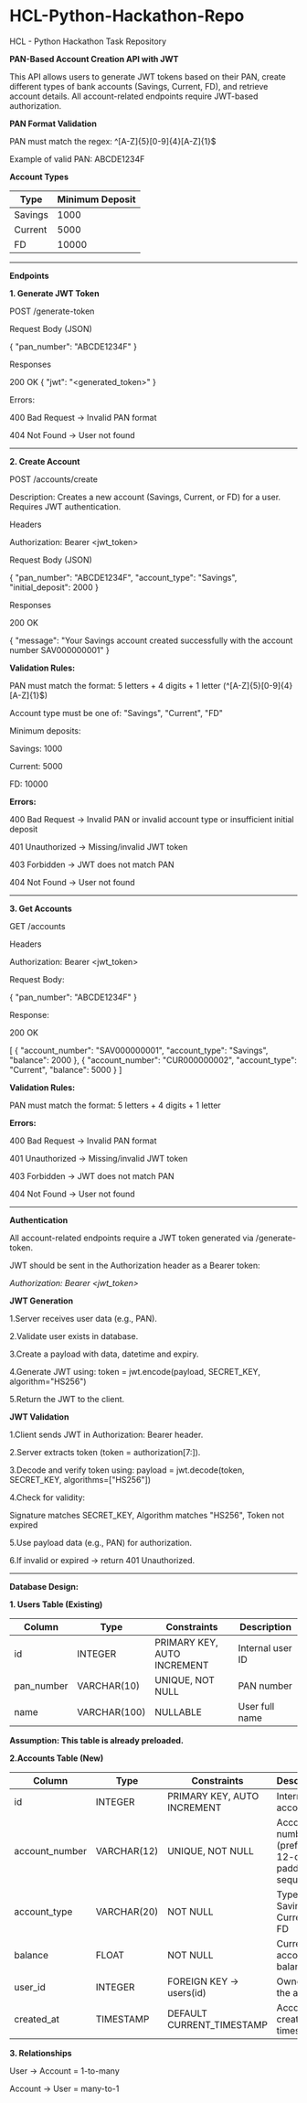 # HCL-Python-Hackathon-Repo
HCL - Python Hackathon Task Repository

**PAN-Based Account Creation API with JWT**

This API allows users to generate JWT tokens based on their PAN, create different types of bank accounts (Savings, Current, FD), and retrieve account details. All account-related endpoints require JWT-based authorization.

**PAN Format Validation**

PAN must match the regex: ^[A-Z]{5}[0-9]{4}[A-Z]{1}$

Example of valid PAN: ABCDE1234F

**Account Types**

| Type    | Minimum Deposit |
| ------- | --------------- |
| Savings | 1000            |
| Current | 5000            |
| FD      | 10000           |

-----------------------------------------------------------------------------------------

**Endpoints**

**1. Generate JWT Token**

POST /generate-token

Request Body (JSON)

{
  "pan_number": "ABCDE1234F"
}

Responses

200 OK
{
  "jwt": "<generated_token>"
}

Errors:

400 Bad Request → Invalid PAN format

404 Not Found → User not found

-----------------------------------------------------------------------------------------

**2. Create Account**

POST /accounts/create

Description:
Creates a new account (Savings, Current, or FD) for a user. Requires JWT authentication.

Headers

Authorization: Bearer <jwt_token>

Request Body (JSON)

{
  "pan_number": "ABCDE1234F",
  "account_type": "Savings",
  "initial_deposit": 2000
}


Responses

200 OK

{
  "message": "Your Savings account created successfully with the account number SAV000000001"
}

**Validation Rules:**

PAN must match the format: 5 letters + 4 digits + 1 letter (^[A-Z]{5}[0-9]{4}[A-Z]{1}$)

Account type must be one of: "Savings", "Current", "FD"

Minimum deposits:

Savings: 1000

Current: 5000

FD: 10000

**Errors:**

400 Bad Request → Invalid PAN or invalid account type or insufficient initial deposit

401 Unauthorized → Missing/invalid JWT token

403 Forbidden → JWT does not match PAN

404 Not Found → User not found

-----------------------------------------------------------------------------------------

**3. Get Accounts**

GET /accounts

Headers

Authorization: Bearer <jwt_token>

Request Body:

{
  "pan_number": "ABCDE1234F"
}


Response:

200 OK

[
  {
    "account_number": "SAV000000001",
    "account_type": "Savings",
    "balance": 2000
  },
  {
    "account_number": "CUR000000002",
    "account_type": "Current",
    "balance": 5000
  }
]

**Validation Rules:**

PAN must match the format: 5 letters + 4 digits + 1 letter

**Errors:**

400 Bad Request → Invalid PAN format

401 Unauthorized → Missing/invalid JWT token

403 Forbidden → JWT does not match PAN

404 Not Found → User not found

-----------------------------------------------------------------------------------------

**Authentication**

All account-related endpoints require a JWT token generated via /generate-token.

JWT should be sent in the Authorization header as a Bearer token:

_Authorization: Bearer <jwt_token>_

**JWT Generation**

1.Server receives user data (e.g., PAN).

2.Validate user exists in database.

3.Create a payload with data, datetime and expiry.

4.Generate JWT using:
token = jwt.encode(payload, SECRET_KEY, algorithm="HS256")

5.Return the JWT to the client.

**JWT Validation**

1.Client sends JWT in Authorization: Bearer <token> header.

2.Server extracts token (token = authorization[7:]).

3.Decode and verify token using:
payload = jwt.decode(token, SECRET_KEY, algorithms=["HS256"])

4.Check for validity:

  Signature matches SECRET_KEY, Algorithm matches "HS256", Token not expired

5.Use payload data (e.g., PAN) for authorization.

6.If invalid or expired → return 401 Unauthorized.

-----------------------------------------------------------------------------------------

**Database Design:**

**1. Users Table (Existing)**

| Column     | Type         | Constraints                 | Description      |
| ---------- | ------------ | --------------------------- | ---------------- |
| id         | INTEGER      | PRIMARY KEY, AUTO INCREMENT | Internal user ID |
| pan_number | VARCHAR(10)  | UNIQUE, NOT NULL            | PAN number       |
| name       | VARCHAR(100) | NULLABLE                    | User full name   |

**Assumption: This table is already preloaded.**

**2.Accounts Table (New)**

| Column         | Type        | Constraints                 | Description                                        |
| -------------- | ----------- | --------------------------- | -------------------------------------------------- |
| id             | INTEGER     | PRIMARY KEY, AUTO INCREMENT | Internal account ID                                |
| account_number | VARCHAR(12) | UNIQUE, NOT NULL            | Account number (prefix + 12-digit padded sequence) |
| account_type   | VARCHAR(20) | NOT NULL                    | Type: Savings / Current / FD                       |
| balance        | FLOAT       | NOT NULL                    | Current account balance                            |
| user_id        | INTEGER     | FOREIGN KEY → users(id)     | Owner of the account                               |
| created_at     | TIMESTAMP   | DEFAULT CURRENT_TIMESTAMP   | Account creation timestamp                         |


**3. Relationships**

User → Account = 1-to-many

Account → User = many-to-1

